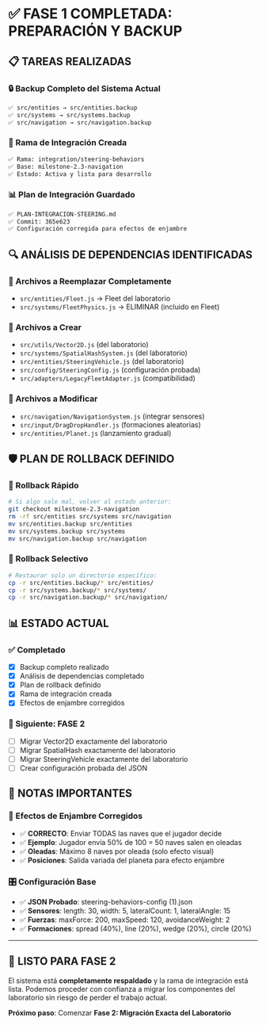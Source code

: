 # ✅ FASE 1 COMPLETADA: PREPARACIÓN Y BACKUP

## 📋 **TAREAS REALIZADAS**

### **🔒 Backup Completo del Sistema Actual**
```bash
✅ src/entities → src/entities.backup
✅ src/systems → src/systems.backup  
✅ src/navigation → src/navigation.backup
```

### **🌿 Rama de Integración Creada**
```bash
✅ Rama: integration/steering-behaviors
✅ Base: milestone-2.3-navigation
✅ Estado: Activa y lista para desarrollo
```

### **📊 Plan de Integración Guardado**
```bash
✅ PLAN-INTEGRACION-STEERING.md
✅ Commit: 365e623
✅ Configuración corregida para efectos de enjambre
```

## 🔍 **ANÁLISIS DE DEPENDENCIAS IDENTIFICADAS**

### **📁 Archivos a Reemplazar Completamente**
- `src/entities/Fleet.js` → Fleet del laboratorio
- `src/systems/FleetPhysics.js` → ELIMINAR (incluido en Fleet)

### **📁 Archivos a Crear**
- `src/utils/Vector2D.js` (del laboratorio)
- `src/systems/SpatialHashSystem.js` (del laboratorio)
- `src/entities/SteeringVehicle.js` (del laboratorio)
- `src/config/SteeringConfig.js` (configuración probada)
- `src/adapters/LegacyFleetAdapter.js` (compatibilidad)

### **📁 Archivos a Modificar**
- `src/navigation/NavigationSystem.js` (integrar sensores)
- `src/input/DragDropHandler.js` (formaciones aleatorias)
- `src/entities/Planet.js` (lanzamiento gradual)

## 🛡️ **PLAN DE ROLLBACK DEFINIDO**

### **🔄 Rollback Rápido**
```bash
# Si algo sale mal, volver al estado anterior:
git checkout milestone-2.3-navigation
rm -rf src/entities src/systems src/navigation
mv src/entities.backup src/entities
mv src/systems.backup src/systems  
mv src/navigation.backup src/navigation
```

### **🔄 Rollback Selectivo**
```bash
# Restaurar solo un directorio específico:
cp -r src/entities.backup/* src/entities/
cp -r src/systems.backup/* src/systems/
cp -r src/navigation.backup/* src/navigation/
```

## 📊 **ESTADO ACTUAL**

### **✅ Completado**
- [x] Backup completo realizado
- [x] Análisis de dependencias completado  
- [x] Plan de rollback definido
- [x] Rama de integración creada
- [x] Efectos de enjambre corregidos

### **🔄 Siguiente: FASE 2**
- [ ] Migrar Vector2D exactamente del laboratorio
- [ ] Migrar SpatialHash exactamente del laboratorio
- [ ] Migrar SteeringVehicle exactamente del laboratorio
- [ ] Crear configuración probada del JSON

## 🎯 **NOTAS IMPORTANTES**

### **🌊 Efectos de Enjambre Corregidos**
- ✅ **CORRECTO**: Enviar TODAS las naves que el jugador decide
- ✅ **Ejemplo**: Jugador envía 50% de 100 = 50 naves salen en oleadas
- ✅ **Oleadas**: Máximo 8 naves por oleada (solo efecto visual)
- ✅ **Posiciones**: Salida variada del planeta para efecto enjambre

### **🎛️ Configuración Base**
- ✅ **JSON Probado**: steering-behaviors-config (1).json
- ✅ **Sensores**: length: 30, width: 5, lateralCount: 1, lateralAngle: 15
- ✅ **Fuerzas**: maxForce: 200, maxSpeed: 120, avoidanceWeight: 2
- ✅ **Formaciones**: spread (40%), line (20%), wedge (20%), circle (20%)

---

## 🚀 **LISTO PARA FASE 2**

El sistema está **completamente respaldado** y la rama de integración está lista. Podemos proceder con confianza a migrar los componentes del laboratorio sin riesgo de perder el trabajo actual.

**Próximo paso**: Comenzar **Fase 2: Migración Exacta del Laboratorio** 